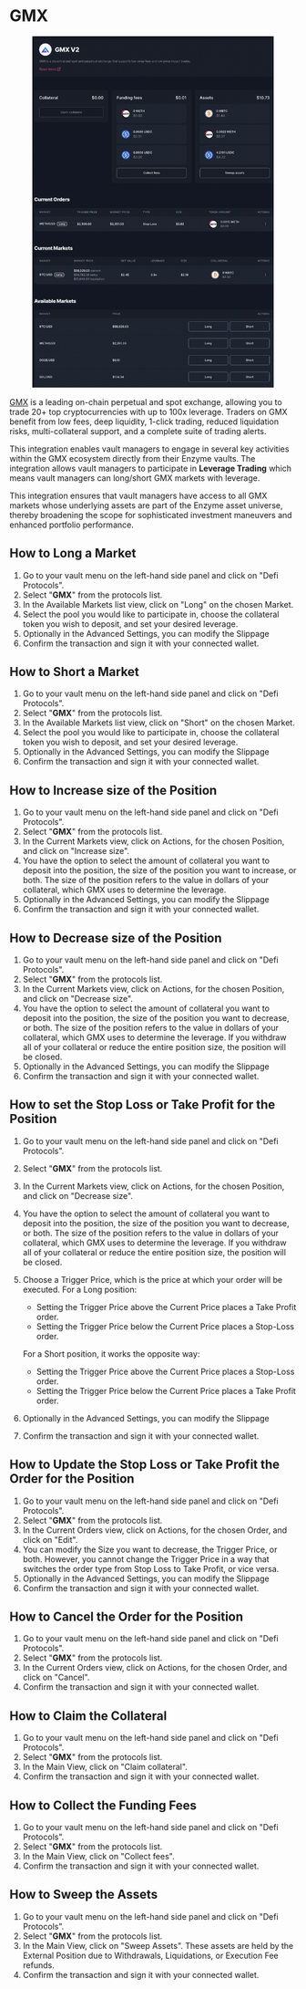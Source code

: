 # GMX

<figure><img src="../../../.gitbook/assets/image.png" alt=""><figcaption></figcaption></figure>

[GMX](https://gmx.io/) is a leading on-chain perpetual and spot exchange, allowing you to trade 20+ top cryptocurrencies with up to 100x leverage. Traders on GMX benefit from low fees, deep liquidity, 1-click trading, reduced liquidation risks, multi-collateral support, and a complete suite of trading alerts.

This integration enables vault managers to engage in several key activities within the GMX ecosystem directly from their Enzyme vaults. The integration allows vault managers to participate in **Leverage Trading** which means vault managers can long/short GMX markets with leverage.&#x20;

This integration ensures that vault managers have access to all GMX markets whose underlying assets are part of the Enzyme asset universe, thereby broadening the scope for sophisticated investment maneuvers and enhanced portfolio performance.

## How to Long a Market <a href="#how-to-add-a-market" id="how-to-add-a-market"></a>

1. Go to your vault menu on the left-hand side panel and click on "Defi Protocols".
2. Select "**GMX**" from the protocols list.
3. In the Available Markets list view, click on "Long" on the chosen Market.
4. Select the pool you would like to participate in, choose the collateral token you wish to deposit, and set your desired leverage.
5. Optionally in the Advanced Settings, you can modify the Slippage
6. Confirm the transaction and sign it with your connected wallet.

## How to Short a Market <a href="#how-to-add-a-market" id="how-to-add-a-market"></a>

1. Go to your vault menu on the left-hand side panel and click on "Defi Protocols".
2. Select "**GMX**" from the protocols list.
3. In the Available Markets list view, click on "Short" on the chosen Market.
4. Select the pool you would like to participate in, choose the collateral token you wish to deposit, and set your desired leverage.
5. Optionally in the Advanced Settings, you can modify the Slippage
6. Confirm the transaction and sign it with your connected wallet.

## How to Increase size of the Position <a href="#how-to-add-a-market" id="how-to-add-a-market"></a>

1. Go to your vault menu on the left-hand side panel and click on "Defi Protocols".
2. Select "**GMX**" from the protocols list.
3. In the Current Markets view, click on Actions, for the chosen Position, and click on "Increase size".
4. You have the option to select the amount of collateral you want to deposit into the position, the size of the position you want to increase, or both. The size of the position refers to the value in dollars of your collateral, which GMX uses to determine the leverage.
5. Optionally in the Advanced Settings, you can modify the Slippage
6. Confirm the transaction and sign it with your connected wallet.

## How to Decrease size of the Position <a href="#how-to-add-a-market" id="how-to-add-a-market"></a>

1. Go to your vault menu on the left-hand side panel and click on "Defi Protocols".
2. Select "**GMX**" from the protocols list.
3. In the Current Markets view, click on Actions, for the chosen Position, and click on "Decrease size".
4. You have the option to select the amount of collateral you want to deposit into the position, the size of the position you want to decrease, or both. The size of the position refers to the value in dollars of your collateral, which GMX uses to determine the leverage. If you withdraw all of your collateral or reduce the entire position size, the position will be closed.
5. Optionally in the Advanced Settings, you can modify the Slippage
6. Confirm the transaction and sign it with your connected wallet.

## How to set the Stop Loss or Take Profit for the Position <a href="#how-to-add-a-market" id="how-to-add-a-market"></a>

1. Go to your vault menu on the left-hand side panel and click on "Defi Protocols".
2. Select "**GMX**" from the protocols list.
3. In the Current Markets view, click on Actions, for the chosen Position, and click on "Decrease size".
4. You have the option to select the amount of collateral you want to deposit into the position, the size of the position you want to decrease, or both. The size of the position refers to the value in dollars of your collateral, which GMX uses to determine the leverage. If you withdraw all of your collateral or reduce the entire position size, the position will be closed.&#x20;
5.  Choose a Trigger Price, which is the price at which your order will be executed. For a Long position:

    * Setting the Trigger Price above the Current Price places a Take Profit order.
    * Setting the Trigger Price below the Current Price places a Stop-Loss order.

    For a Short position, it works the opposite way:

    * Setting the Trigger Price above the Current Price places a Stop-Loss order.
    * Setting the Trigger Price below the Current Price places a Take Profit order.
6. Optionally in the Advanced Settings, you can modify the Slippage
7. Confirm the transaction and sign it with your connected wallet.

## How to Update the Stop Loss or Take Profit the Order for the Position <a href="#how-to-add-a-market" id="how-to-add-a-market"></a>

1. Go to your vault menu on the left-hand side panel and click on "Defi Protocols".
2. Select "**GMX**" from the protocols list.
3. In the Current Orders view, click on Actions, for the chosen Order, and click on "Edit".
4. You can modify the Size you want to decrease, the Trigger Price, or both. However, you cannot change the Trigger Price in a way that switches the order type from Stop Loss to Take Profit, or vice versa.
5. Optionally in the Advanced Settings, you can modify the Slippage
6. Confirm the transaction and sign it with your connected wallet.

## How to Cancel the Order for the Position <a href="#how-to-add-a-market" id="how-to-add-a-market"></a>

1. Go to your vault menu on the left-hand side panel and click on "Defi Protocols".
2. Select "**GMX**" from the protocols list.
3. In the Current Orders view, click on Actions, for the chosen Order, and click on "Cancel".
4. Confirm the transaction and sign it with your connected wallet.

## How to Claim the Collateral <a href="#how-to-add-a-market" id="how-to-add-a-market"></a>

1. Go to your vault menu on the left-hand side panel and click on "Defi Protocols".
2. Select "**GMX**" from the protocols list.
3. In the Main View, click on "Claim collateral".
4. Confirm the transaction and sign it with your connected wallet.

## How to Collect the Funding Fees <a href="#how-to-add-a-market" id="how-to-add-a-market"></a>

1. Go to your vault menu on the left-hand side panel and click on "Defi Protocols".
2. Select "**GMX**" from the protocols list.
3. In the Main View, click on "Collect fees".
4. Confirm the transaction and sign it with your connected wallet.

## How to Sweep the Assets <a href="#how-to-add-a-market" id="how-to-add-a-market"></a>

1. Go to your vault menu on the left-hand side panel and click on "Defi Protocols".
2. Select "**GMX**" from the protocols list.
3. In the Main View, click on "Sweep Assets". These assets are held by the External Position due to Withdrawals, Liquidations, or Execution Fee refunds.
4. Confirm the transaction and sign it with your connected wallet.
